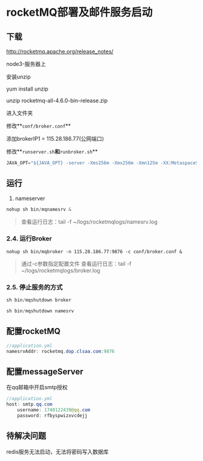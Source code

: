 # rocketMQ部署及邮件服务启动

## 下载

http://rocketmq.apache.org/release_notes/

node3-服务器上

安装unzip

yum install unzip

unzip 	rocketmq-all-4.6.0-bin-release.zip

进入文件夹

修改**`conf/broker.conf`**

添加brokerIP1 = 115.28.186.77(公网端口)



修改**`runserver.sh`**和**`runbroker.sh`**

```java
JAVA_OPT="${JAVA_OPT} -server -Xms256m -Xmx256m -Xmn125m -XX:MetaspaceSize=128m -XX:MaxMetaspaceSize=320m"
```
## 运行
1. nameserver
```java
nohup sh bin/mqnamesrv &
```
>查看运行日志：tail -f ~/logs/rocketmqlogs/namesrv.log

### 2.4. 运行Broker


```
nohup sh bin/mqbroker -n 115.28.186.77:9876 -c conf/broker.conf &
```

> 通过-c参数指定配置文件 查看运行日志：tail -f ~/logs/rocketmqlogs/broker.log

### 2.5. 停止服务的方式

```java
sh bin/mqshutdown broker

sh bin/mqshutdown namesrv
```
## 配置rocketMQ
```java
//application.yml
namesrvAddr: rocketmq.dop.clsaa.com:9876 
```
## 配置messageServer
在qq邮箱中开启smtp授权
```java
//application.yml
host: smtp.qq.com
    username: 1740122439@qq.com
    password: rfbyspwizxvcdejj
```

## 待解决问题
redis服务无法启动，无法将密码写入数据库
